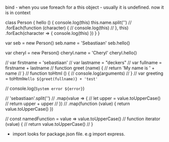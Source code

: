 bind - when you use foreach for a this object - usually it is undefined.
now it is in context

class Person {
  hello () {
    console.log(this)
    this.name.split('')
      // .forEach(function (character) {
      //   console.log(this)
      // }, this)
      .forEach(character => {
        console.log(this)
      })
  }
}

var seb = new Person()
seb.name = 'Sebastiaan'
seb.hello()

var cheryl = new Person()
cheryl.name = 'Cheryl'
cheryl.hello()

// var firstname = 'sebastiaan'
// var lastname = "deckers"
// var fullname = firstname + lastname
// function greet (name) {
//   return 'My name is ' + name
// }
// function toHtml () {
//   console.log(arguments)
// }
// var greeting = toHtml`Hello ${greet(fullname)} + 'test'`

// console.log(`System error ${error}`)

// 'sebastiaan'.split('')
//   .map(value => {
//     let upper = value.toUpperCase()
//     return upper + upper
//   })
//   .map(function (value) { return value.toUpperCase() })

// const namedFunction = value => value.toUpperCase()
// function iterator (value) {
//   return value.toUpperCase()
// }

- import looks for package.json file. e.g import express. 

